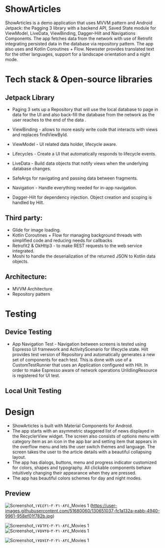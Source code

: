# ShowArticles
ShowArticles is a demo application that uses MVVM pattern and Android Jetpack: the Pagging 3 library with a backend API, Saved State module for ViewModel, LiveData, ViewBinding, Dagger-Hilt and Navigations Components. The app fetches data from the network with use of Retrofit integrating persisted data in the database via repository pattern. The app also uses and Kotlin Coroutines + Flow. Newsster provides translated text for the other languages, support for a landscape orientation and a night mode.

# Tech stack & Open-source libraries
## Jetpack Library

* Paging 3 sets up a Repository that will use the local database to page in data for the UI and also back-fill the database from the network as the user reaches to the end of the data .

* ViewBinding - allows to more easily write code that interacts with views and replaces findViewById.

* ViewModel - UI related data holder, lifecycle aware.

* Lifecycles - Create a UI that automatically responds to lifecycle events.

* LiveData - Build data objects that notify views when the underlying database changes.

* SafeArgs for navigating and passing data between fragments.

* Navigation - Handle everything needed for in-app navigation.

* Dagger-Hilt for dependency injection. Object creation and scoping is handled by Hilt.

## Third party:
* Glide for image loading.
* Kotlin Coroutines + Flow for managing background threads with simplified code and reducing needs for callbacks
* Retrofit2 & OkHttp3 - to make REST requests to the web service integrated.
* Moshi to handle the deserialization of the returned JSON to Kotlin data objects.

## Architecture:
* MVVM Architecture
* Repository pattern

# Testing

## Device Testing
* App Navigation Test - Navigation between screens is tested using Espresso UI framework and ActivityScenario for lifecycle state. Hilt provides test version of Repository and automatically generates a new set of components for each test. This is done with use of a CustomTestRunner that uses an Application configured with Hilt. In order to make Espresso aware of network operations UriIdlingResource is registered for UI test.

## Local Unit Testing


# Design
* ShowArticles is built with Material Components for Android.
* The app starts with an asymmetric staggered list of news displayed in the RecyclerView widget. The screen also consists of options menu with category item as an icon in the app bar and setting item that appears in the overflow menu and lets the user switch themes and language. The screen takes the user to the article details with a beautiful collapsing layout.
* The app has dialogs, buttons, menu and progress indicator customized for colors, shapes and typography. All clickable components behave intuitively changing their appearance when they are pressed.
* The app has beautiful colors schemes for day and night modes.

## Preview

![Screenshot_٢٠٢١٠٨٢٤-١٧٤٤٢١_Movies 1](https://user-images.githubusercontent.com/51680060/130650358-0cf65554-6a20-477e-bda3-b22a19816710.jpg) (https://user-images.githubusercontent.com/51680060/130651037-fc1a132a-eabb-4940-9961-958ef01f782b.jpg)

![Screenshot_٢٠٢١٠٨٢٤-١٧٥٦٢٤_Movies 1](https://user-images.githubusercontent.com/51680060/130652657-e6e21216-e856-49d7-a4c3-27a127f21d83.jpg)
![Screenshot_٢٠٢١٠٨٢٤-١٧٥٧٢٥_Movies 1](https://user-images.githubusercontent.com/51680060/130653069-95ee4080-8ee6-4733-b337-2f35087bf9d4.jpg)

![Screenshot_٢٠٢١٠٨٢٤-١٧٥٧٤٢_Movies 1](https://user-images.githubusercontent.com/51680060/130651037-fc1a132a-eabb-4940-9961-958ef01f782b.jpg)

